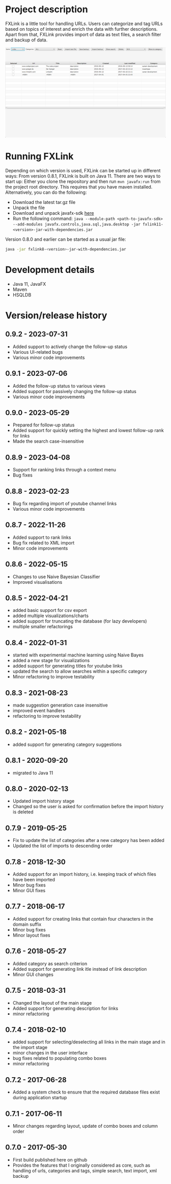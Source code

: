 
# Project description
FXLink is a little tool for handling URLs. Users can categorize and tag URLs based on topics of interest and enrich the data with further descriptions. </br>
Apart from that, FXLink provides import of data as text files, a search filter and backup of data. 

![](/docs/fxlink8.png) 

# Running FXLink
Depending on which version is used, FXLink can be started up in different ways:
From version 0.8.1, FXLink is built on Java 11. There are two ways to start up:
Either you clone the repository and then run `mvn javafx:run` from the project root directory. This requires that you have maven installed. 
Alternatively, you can do the following:

* Download the latest tar.gz file
* Unpack the file
* Download and unpack javafx-sdk [here](https://gluonhq.com/products/javafx/)
* Run the following command: `java --module-path <path-to-javafx-sdk>  --add-modules javafx.controls,java.sql,java.desktop -jar fxlink11-<version>-jar-with-dependencies.jar` 

Version 0.8.0 and earlier can be started as a usual jar file:
```bash 
java -jar fxlink8-<version>-jar-with-dependencies.jar
```

# Development details

* Java 11, JavaFX
* Maven
* HSQLDB
         
# Version/release history 

## 0.9.2 - 2023-07-31
* Added support to actively change the follow-up status
* Various UI-related bugs
* Various minor code improvements

## 0.9.1 - 2023-07-06
* Added the follow-up status to various views
* Added support for passively changing the follow-up status 
* Various minor code improvements

## 0.9.0 - 2023-05-29
* Prepared for follow-up status
* Added support for quickly setting the highest and lowest follow-up rank for links
* Made the search case-insensitive

## 0.8.9 - 2023-04-08
* Support for ranking links through a context menu
* Bug fixes

## 0.8.8 - 2023-02-23
* Bug fix regarding import of youtube channel links
* Various minor code improvements

## 0.8.7 - 2022-11-26
* Added support to rank links
* Bug fix related to XML import
* Minor code improvements

## 0.8.6 - 2022-05-15
* Changes to use Naive Bayesian Classifier
* Improved visualisations

## 0.8.5 - 2022-04-21
* added basic support for csv export
* added multiple visualizations/charts
* added support for truncating the database (for lazy developers)
* multiple smaller refactorings

## 0.8.4 - 2022-01-31
* started with experimental machine learning using Naive Bayes
* added a new stage for visualizations
* added support for generating titles for youtube links
* updated the search to allow searches within a specific category
* Minor refactoring to improve testability 

## 0.8.3 - 2021-08-23
* made suggestion generation case insensitive
* improved event handlers
* refactoring to improve testability

## 0.8.2 - 2021-05-18
* added support for generating category suggestions

## 0.8.1 - 2020-09-20
* migrated to Java 11

## 0.8.0 - 2020-02-13
* Updated import history stage
* Changed so the user is asked for confirmation before the import history is deleted

## 0.7.9 - 2019-05-25
* Fix to update the list of categories after a new category has been added
* Updated the list of imports to descending order

## 0.7.8 - 2018-12-30
* Added support for an import history, i.e. keeping track of which files have been imported
* Minor bug fixes
* Minor GUI fixes

## 0.7.7 - 2018-06-17

* Added support for creating links that contain four characters in the domain suffix
* Minor bug fixes
* Minor layout fixes

## 0.7.6 - 2018-05-27

* Added category as search criterion
* Added support for generating link itle instead of link description
* Minor GUI changes

## 0.7.5 - 2018-03-31

* Changed the layout of the main stage
* Added support for generating description for links
* minor refactoring

## 0.7.4 - 2018-02-10

* added support for selecting/deselecting all links in the main stage and in the import stage
* minor changes in the user interface
* bug fixes related to populating combo boxes
* minor refactoring

## 0.7.2 - 2017-06-28

* Added a system check to ensure that the required database files exist during application startup

## 0.7.1 - 2017-06-11

* Minor changes regarding layout, update of combo boxes and column order

## 0.7.0 - 2017-05-30 

* First build published here on github
* Provides the features that I originally considered as core, such as handling of urls, categories and tags, simple search, text import, xml backup

